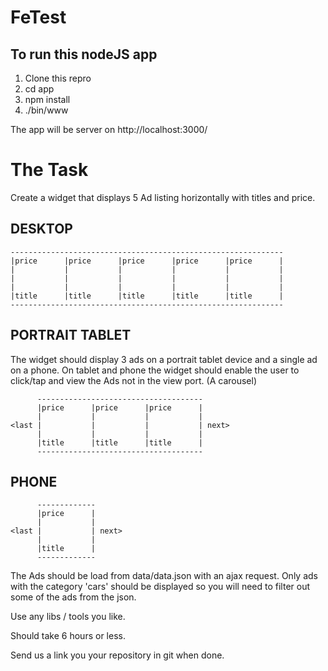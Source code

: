 FeTest
======

To run this nodeJS app
----------------------

1. Clone this repro
2. cd app
3. npm install
4. ./bin/www

The app will be server on http://localhost:3000/

The Task
========

Create a widget that displays 5 Ad listing horizontally with titles and price.

DESKTOP
-------
```
-------------------------------------------------------------
|price      |price      |price      |price      |price      |
|           |           |           |           |           |
|           |           |           |           |           |
|           |           |           |           |           |
|title      |title      |title      |title      |title      |
-------------------------------------------------------------
```

PORTRAIT TABLET
---------------
The widget should display 3 ads on a portrait tablet device and a single ad on a phone.
On tablet and phone the widget should enable the user to click/tap and view the Ads not
in the view port. (A carousel)
```
      -------------------------------------
      |price      |price      |price      |
      |           |           |           |
<last |           |           |           | next>
      |           |           |           |
      |title      |title      |title      |
      -------------------------------------
```
PHONE
-----
```
      -------------
      |price      |
      |           |
<last |           | next>
      |           |
      |title      |
      -------------
```


The Ads should be load from data/data.json with an ajax request. Only ads with the category 'cars' should
be displayed so you will need to filter out some of the ads from the json.

Use any libs / tools you like.

Should take 6 hours or less.

Send us a link you your repository in git when done.
